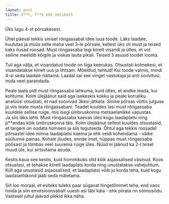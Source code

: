 ```yaml
---
layout: post
title: S**t, f**k ehk netikett
---
```


Üks lugu 4-st põrsakesest.

Ühel päeval tekkis sinisel rõngassabal idee luua toode. Läks laadale, kuulutas ja müüs selle maha veel 3-le põrsale, kellest üks oli must ja teised kaks ilusad roosad. Must rõngassaba tegi kiirelt visandi ja ütles, et vot selline meeldib kõigile ja viskas lauta pikali. Teised 3 asusid toodet looma.  

Tuli aga välja, et visandatud toode on liiga keerukas. Otsustati kolmekesi, et visandatakse kiirelt uus ja lihtsam. Mõeldud, tehtud! Kui toode valmis, mindi 4-si seda laadale näitama. Laadal sai see vinget vastukaja ja anti soovitusi, mida veel parandada.

Peale laata pidi must rõngassaba lahkuma, kuid ütles, et andke teada, kui kohtume. Kolm ülejäänut said aga isekeskis kokku ja peale korraliku analüüsi otsustati, et nad soovivad 3kesi jätkata. Sinine põrsas võttis julguse ja viis teate musta rõngassabani. Teadet kuuldes lasi must rõngassaba kuuldele sellise ruige, mis isegi ümbruskonna metsaelanikke vapustas.  
Ja siis läks lahti. Must rõngassaba kaevas üles kogu laadaplatsi ning p**andas kõik ümbruskonna täis. Kolm ülejäänut sellest kuuldes otsustasid, et targem on oodata homseni ja siis tegutseda. Õhtul aga tekkis roosadel põrsastel idee minna laadaplatsi kaema ja ehk veidi kohendama - väike süütunne painas. Kohale jõudes, ennäe imet, hüppas must rõngassaba põõsast ja tõmbas veel suurema ruige üles. Nüüd ei jäänud ka 2-l teisel muud üle, kui sirtsutama asuda.
  
Kestis kaua see kestis, kuid hommikuks olid kõik asjaosalised väsinud. Koos otsustasi, et tehakse kiirelt laadaplats korda ning unustatakse vahejuhtum. Küll aga unustasid asjaosalised, et laadaplatsi võib ju korda teha, kuid kogu laadaseltskond jääb seda mäletama.

Siit loo moraal, et esiteks tuleks paar sügavat hingetõmmet teha, end vaos hoida ja siin emotsioonvabalt uuesti asi läbi käia - ehk piirata nn sõimusõdu. Vastasel juhul jäävad plekid ikka näha.
